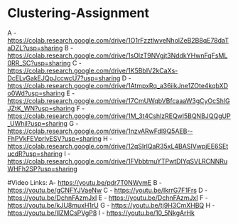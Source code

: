 # Clustering-Assignment
A - https://colab.research.google.com/drive/1O1rFzztlwveNholZeB2B8qE78daTaDZL?usp=sharing
B - https://colab.research.google.com/drive/1sOlzT9NVgjt3NddkYHwnFqFsML0RR_SC?usp=sharing
C - https://colab.research.google.com/drive/1K5BbIV2kCaXs-DcELvGakEJQpJccwcU7?usp=sharing
D - https://colab.research.google.com/drive/1AtmpxRq_a36iikJne1ZOte4kqbXDo0Wd?usp=sharing
E - https://colab.research.google.com/drive/17CmUWqbVBfcaaaW3gCyOcShlGJZtK_WN?usp=sharing
F - https://colab.research.google.com/drive/1M_3t4CshlzREQwl5BQNBJQQgUP_UWhjl?usp=sharing
G - https://colab.research.google.com/drive/1nzvARwFdl9Q5AEB--FhPVkFEVprlvESV?usp=sharing
H - https://colab.research.google.com/drive/12qSIrlQaR35xL4BASIVwpjEE6SEtucdR?usp=sharing
I - https://colab.research.google.com/drive/1FVbbtmuYTPwtDIYqSVLRCNNRuWHFh2SP?usp=sharing

#Video Links:
A- https://youtu.be/pdr7T0NWvmE
B - https://youtu.be/gCNFYJVaeNw
C - https://youtu.be/IkrrG7F1Frs
D - https://youtu.be/DchnFAzmJxI
E - https://youtu.be/DchnFAzmJxI
F - https://youtu.be/kJU8muxH1rU
G - https://youtu.be/tj9H3CmXHBQ
H - https://youtu.be/IIZMCsPVgP8
I - https://youtu.be/10_5NkgArHk
